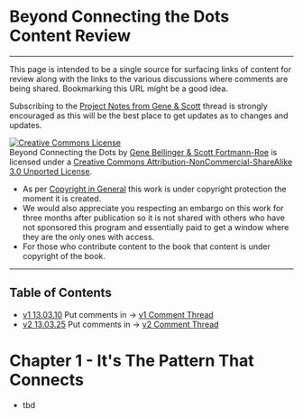 # Beyond Connecting the Dots Content Review #

----------

This page is intended to be a single source for surfacing links of content for review along with the links to the various discussions where comments are being shared. Bookmarking this URL might be a good idea.

Subscribing to the [Project Notes from Gene & Scott](http://linkd.in/16kqXAy) thread is strongly encouraged as this will be the best place to get updates as to changes and updates.

<a rel="license" href="http://creativecommons.org/licenses/by-nc-sa/3.0/deed.en_US"><img alt="Creative Commons License" style="border-width:0" src="http://i.creativecommons.org/l/by-nc-sa/3.0/88x31.png" /></a><br>Beyond Connecting the Dots by <a href="http://creativecommons.org/ns#">Gene Bellinger & Scott Fortmann-Roe</a> is licensed under a <a rel="license" href="http://creativecommons.org/licenses/by-nc-sa/3.0/deed.en_US">Creative Commons Attribution-NonCommercial-ShareAlike 3.0 Unported License</a>.

- As per [Copyright in General](http://www.copyright.gov/help/faq/faq-general.html) this work is under copyright protection the moment it is created. 
- We would also appreciate you respecting an embargo on this work for three months after publication so it is not shared with others who have not sponsored this program and essentially paid to get a window where they are the only ones with access.
- For those who contribute content to the book that content is under copyright of the book.

----------

## Table of Contents ##

- [v1 13.03.10](./contents-v1.html) Put comments in -> [v1 Comment Thread](http://linkd.in/16ksdUy)
- [v2 13.03.25](./contents-v2.html) Put comments in -> [v2 Comment Thread](http://linkd.in/16ksmHv)

# Chapter 1 - It's The Pattern That Connects #

- tbd




